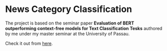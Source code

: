 # News Category Classification

The project is based on the seminar paper **Evaluation of BERT outperforming context-free models for Text Classification Tesks** authored by me under my master seminar at the University of Passau.

Check it out from [here](https://github.com/deepakshb/news-classfication/blob/master/news-classification.pdf).
